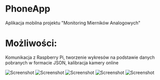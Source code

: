 # PhoneApp
Aplikacja mobilna projektu "Monitoring Mierników Analogowych"

# Możliwości:
Komunikacja z Raspberry Pi, tworzenie wykresów na podstawie danych pobranych w formacie JSON, kalibracja kamery online

![Screenshot](pics/1.png)
![Screenshot](pics/2.png)
![Screenshot](pics/3.png)
![Screenshot](pics/4.png)
![Screenshot](pics/5.png)
